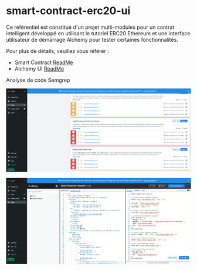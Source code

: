 # smart-contract-erc20-ui

Ce référentiel est constitué d'un projet multi-modules pour un contrat intelligent développé en utilisant le tutoriel
ERC20 Ethereum et une interface utilisateur de démarrage Alchemy pour tester certaines fonctionnalités.

Pour plus de détails, veuillez vous référer :

- Smart Contract [ReadMe](./smart-contract-erc20/README.md)
- Alchemy UI [ReadMe](./alchemy-ui/README.md)

Analyse de code Semgrep

![img.png](smart-contract-erc20/images/img44.png)

![img_1.png](smart-contract-erc20/images/img_441.png)

##
